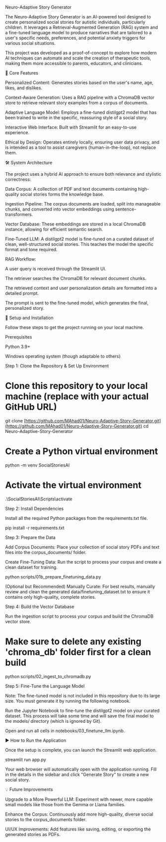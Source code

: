 Neuro-Adaptive Story Generator

The Neuro-Adaptive Story Generator is an AI-powered tool designed to create personalized social stories for autistic individuals, particularly children. It leverages a Retrieval-Augmented Generation (RAG) system and a fine-tuned language model to produce narratives that are tailored to a user's specific needs, preferences, and potential anxiety triggers for various social situations.

This project was developed as a proof-of-concept to explore how modern AI techniques can automate and scale the creation of therapeutic tools, making them more accessible to parents, educators, and clinicians.

🚀 Core Features

Personalized Content: Generates stories based on the user's name, age, likes, and dislikes.

Context-Aware Generation: Uses a RAG pipeline with a ChromaDB vector store to retrieve relevant story examples from a corpus of documents.

Adaptive Language Model: Employs a fine-tuned distilgpt2 model that has been trained to write in the specific, reassuring style of a social story.

Interactive Web Interface: Built with Streamlit for an easy-to-use experience.

Ethical by Design: Operates entirely locally, ensuring user data privacy, and is intended as a tool to assist caregivers (human-in-the-loop), not replace them.

🛠️ System Architecture

The project uses a hybrid AI approach to ensure both relevance and stylistic correctness:

Data Corpus: A collection of PDF and text documents containing high-quality social stories forms the knowledge base.

Ingestion Pipeline: The corpus documents are loaded, split into manageable chunks, and converted into vector embeddings using sentence-transformers.

Vector Database: These embeddings are stored in a local ChromaDB instance, allowing for efficient semantic search.

Fine-Tuned LLM: A distilgpt2 model is fine-tuned on a curated dataset of clean, well-structured social stories. This teaches the model the specific format and tone required.

RAG Workflow:

A user query is received through the Streamlit UI.

The retriever searches the ChromaDB for relevant document chunks.

The retrieved context and user personalization details are formatted into a detailed prompt.

The prompt is sent to the fine-tuned model, which generates the final, personalized story.

🔧 Setup and Installation

Follow these steps to get the project running on your local machine.

Prerequisites

Python 3.9+

Windows operating system (though adaptable to others)

Step 1: Clone the Repository & Set Up Environment

# Clone this repository to your local machine (replace with your actual GitHub URL)
git clone [https://github.com/MAhad01/Neuro-Adaptive-Story-Generator.git](https://github.com/MAhad01/Neuro-Adaptive-Story-Generator.git)
cd Neuro-Adaptive-Story-Generator

# Create a Python virtual environment
python -m venv SocialStoriesAI

# Activate the virtual environment
.\SocialStoriesAI\Scripts\activate


Step 2: Install Dependencies

Install all the required Python packages from the requirements.txt file.

pip install -r requirements.txt


Step 3: Prepare the Data

Add Corpus Documents: Place your collection of social story PDFs and text files into the corpus_documents/ folder.

Create Fine-Tuning Data: Run the script to process your corpus and create a clean dataset for training.

python scripts/01b_prepare_finetuning_data.py


(Optional but Recommended) Manually Curate: For best results, manually review and clean the generated data/finetuning_dataset.txt to ensure it contains only high-quality, complete stories.

Step 4: Build the Vector Database

Run the ingestion script to process your corpus and build the ChromaDB vector store.

# Make sure to delete any existing 'chroma_db' folder first for a clean build
python scripts/02_ingest_to_chromadb.py


Step 5: Fine-Tune the Language Model

Note: The fine-tuned model is not included in this repository due to its large size. You must generate it by running the following notebook.

Run the Jupyter Notebook to fine-tune the distilgpt2 model on your curated dataset. This process will take some time and will save the final model to the models/ directory (which is ignored by Git).

Open and run all cells in notebooks/03_finetune_llm.ipynb.

▶️ How to Run the Application

Once the setup is complete, you can launch the Streamlit web application.

streamlit run app.py


Your web browser will automatically open with the application running. Fill in the details in the sidebar and click "Generate Story" to create a new social story.

💡 Future Improvements

Upgrade to a More Powerful LLM: Experiment with newer, more capable small models like those from the Gemma or Llama families.

Enhance the Corpus: Continuously add more high-quality, diverse social stories to the corpus_documents folder.

UI/UX Improvements: Add features like saving, editing, or exporting the generated stories as PDFs.
